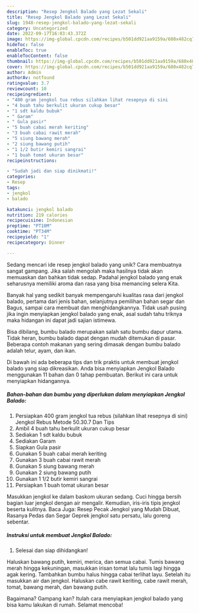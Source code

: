 ```yaml
---
description: "Resep Jengkol Balado yang Lezat Sekali"
title: "Resep Jengkol Balado yang Lezat Sekali"
slug: 1948-resep-jengkol-balado-yang-lezat-sekali
category: Uncategorized
date: 2022-09-17T16:03:43.372Z
image: https://img-global.cpcdn.com/recipes/b501dd921aa9159a/680x482cq70/jengkol-balado-foto-resep-utama.jpg
hideToc: false
enableToc: true
enableTocContent: false
thumbnail: https://img-global.cpcdn.com/recipes/b501dd921aa9159a/680x482cq70/jengkol-balado-foto-resep-utama.jpg
cover: https://img-global.cpcdn.com/recipes/b501dd921aa9159a/680x482cq70/jengkol-balado-foto-resep-utama.jpg
author: Admin
authorAv: notfound
ratingvalue: 3.7
reviewcount: 10
recipeingredient:
- "400 gram jengkol tua rebus silahkan lihat resepnya di sini                      Jengkol Rebus Metode 50307 Dan Tips"
- "4 buah tahu berkulit ukuran cukup besar"
- "1 sdt kaldu bubuk"
- " Garam"
- " Gula pasir"
- "5 buah cabai merah keriting"
- "3 buah cabai rawit merah"
- "5 siung bawang merah"
- "2 siung bawang putih"
- "1 1/2 butir kemiri sangrai"
- "1 buah tomat ukuran besar"
recipeinstructions:

- "Sudah jadi dan siap dinikmati!"
categories:
- Resep
tags:
- jengkol
- balado

katakunci: jengkol balado 
nutrition: 219 calories
recipecuisine: Indonesian
preptime: "PT10M"
cooktime: "PT34M"
recipeyield: "1"
recipecategory: Dinner

---
```





Sedang mencari ide resep jengkol balado yang unik? Cara membuatnya sangat gampang. Jika salah mengolah maka hasilnya tidak akan memuaskan dan bahkan tidak sedap. Padahal jengkol balado yang enak seharusnya memiliki aroma dan rasa yang bisa memancing selera Kita.





Banyak hal yang sedikit banyak mempengaruhi kualitas rasa dari jengkol balado, pertama dari jenis bahan, selanjutnya pemilihan bahan segar dan Bagus, sampai cara membuat dan menghidangkannya. Tidak usah pusing jika ingin menyiapkan jengkol balado yang enak,      asal sudah tahu triknya maka hidangan ini dapat jadi sajian istimewa.














Bisa dibilang, bumbu balado merupakan salah satu bumbu dapur utama. Tidak heran, bumbu balado dapat dengan mudah ditemukan di pasar. Beberapa contoh makanan yang sering dimasak dengan bumbu balado adalah telur, ayam, dan ikan.






Di bawah ini ada beberapa tips dan trik praktis untuk membuat jengkol balado yang siap dikreasikan. Anda bisa menyiapkan Jengkol Balado menggunakan 11 bahan dan 0 tahap pembuatan. Berikut ini cara untuk menyiapkan hidangannya.

<!--inarticleads1-->

##### Bahan-bahan dan bumbu yang diperlukan dalam menyiapkan Jengkol Balado:

1. Persiapkan 400 gram jengkol tua rebus (silahkan lihat resepnya di sini)                      Jengkol Rebus Metode 50.30.7 Dan Tips
1. Ambil 4 buah tahu berkulit ukuran cukup besar
1. Sediakan 1 sdt kaldu bubuk
1. Sediakan  Garam
1. Siapkan  Gula pasir
1. Gunakan 5 buah cabai merah keriting
1. Gunakan 3 buah cabai rawit merah
1. Gunakan 5 siung bawang merah
1. Gunakan 2 siung bawang putih
1. Gunakan 1 1/2 butir kemiri sangrai
1. Persiapkan 1 buah tomat ukuran besar


Masukkan jengkol ke dalam baskom ukuran sedang. Cuci hingga bersih bagian luar jengkol dengan air mengalir. Kemudian, iris-iris tipis jengkol beserta kulitnya. Baca Juga: Resep Pecak Jengkol yang Mudah Dibuat, Rasanya Pedas dan Segar Geprek jengkol satu persatu, lalu goreng sebentar. 

<!--inarticleads2-->

##### Instruksi untuk membuat Jengkol Balado:


1. Selesai dan siap dihidangkan!

Haluskan bawang putih, kemiri, merica, dan semua cabai. Tumis bawang merah hingga kekuningan, masukkan irisan tomat lalu tumis lagi hingga agak kering. Tambahkan bumbu halus hingga cabai terlihat layu. Setelah itu masukkan air dan jengkol. Haluskan cabe rawit keriting, cabe rawit merah, tomat, bawang merah, dan bawang putih. 

Bagaimana? Gampang kan? Itulah cara menyiapkan jengkol balado yang bisa kamu lakukan di rumah. Selamat mencoba!
